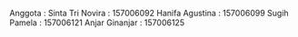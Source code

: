 Anggota :
Sinta Tri Novira : 157006092
Hanifa Agustina : 157006099
Sugih Pamela : 157006121
Anjar Ginanjar : 157006125

